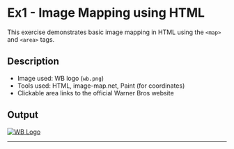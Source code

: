 # Ex1 - Image Mapping using HTML

This exercise demonstrates basic image mapping in HTML using the `<map>` and `<area>` tags.

## Description
- Image used: WB logo (`wb.png`)
- Tools used: HTML, image-map.net, Paint (for coordinates)
- Clickable area links to the official Warner Bros website

## Output
[![WB Logo](wb.png)](https://www.warnerbros.com)



---
